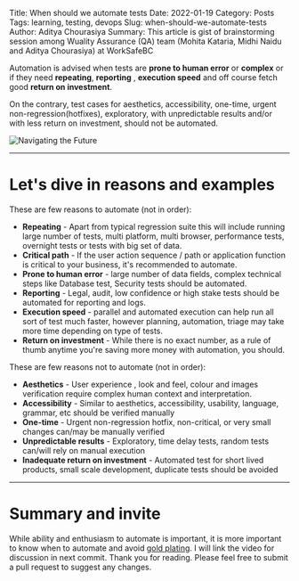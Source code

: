 Title: When should we automate tests
Date: 2022-01-19
Category: Posts
Tags: learning, testing, devops
Slug: when-should-we-automate-tests
Author: Aditya Chourasiya
Summary: This article is gist of brainstorming session among Wuality Assurance (QA) team (Mohita Kataria, Midhi Naidu and Aditya Chourasiya) at WorkSafeBC

Automation is advised when tests are **prone to human error** or **complex** or if they need **repeating**, **reporting** , **execution speed** and off course fetch good **return on investment**. 
   
On the contrary, test cases for aesthetics, accessibility, one-time, urgent non-regression(hotfixes), exploratory, with unpredictable results and/or with less return on investment,  should not be automated. 
   
![Navigating the Future](../images/chapline-automation.gif")

---

# Let's dive in reasons and examples

These are few reasons to automate (not in order):

- **Repeating** - Apart from typical regression suite this will include running large number of tests, multi platform, multi browser, performance tests, overnight tests or tests with big set of data.
- **Critical path** - If the user action sequence / path or application function is critical to your business, it's recommended to automate.
- **Prone to human error** - large number of data fields, complex technical steps like Database test, Security tests should be automated.
- **Reporting** - Legal, audit, low confidence or high stake tests should be automated for reporting and logs.
- **Execution speed** - parallel and automated execution can help run all sort of test much faster, however planning, automation, triage may take more time depending on type of tests.
- **Return on investment** - While there is no exact number, as a rule of thumb anytime you're saving more money with automation, you should.

These are few reasons not to automate (not in order):

- **Aesthetics** - User experience , look and feel, colour and images verification require complex human context and interpretation.
- **Accessibility** - Similar to aesthetics, accessibility, usability, language, grammar, etc should be verified manually
- **One-time** - Urgent non-regression hotfix, non-critical, or very small changes can/may be manually verified  
- **Unpredictable results** - Exploratory, time delay tests, random tests can/will rely on manual execution
- **Inadequate return on investment** - Automated test for short lived products, small scale development, duplicate tests should be avoided 

---

# Summary and invite 

While ability and enthusiasm to automate is important, it is more important to know when to automate and avoid [gold plating](https://en.wikipedia.org/wiki/Gold_plating_(project_management)). I will link the video for discussion in next commit. Thank you for reading. Please feel free to submit a pull request to suggest any changes.

